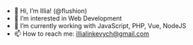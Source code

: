 - 👋 Hi, I’m Illia! (@flushion)
- 👀 I’m interested in Web Development
- 🌱 I’m currently working with JavaScript, PHP, Vue, NodeJS
- 📫 How to reach me: illialinkevych@gmail.com
